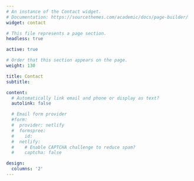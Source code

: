```yaml
---
# An instance of the Contact widget.
# Documentation: https://sourcethemes.com/academic/docs/page-builder/
widget: contact

# This file represents a page section.
headless: true

active: true

# Order that this section appears on the page.
weight: 130

title: Contact
subtitle:

content:
  # Automatically link email and phone or display as text?
  autolink: false

  # Email form provider
  #form:
  #  provider: netlify
  #  formspree:
  #    id:
  #  netlify:
  #    # Enable CAPTCHA challenge to reduce spam?
  #    captcha: false

design:
  columns: '2'
---
```

